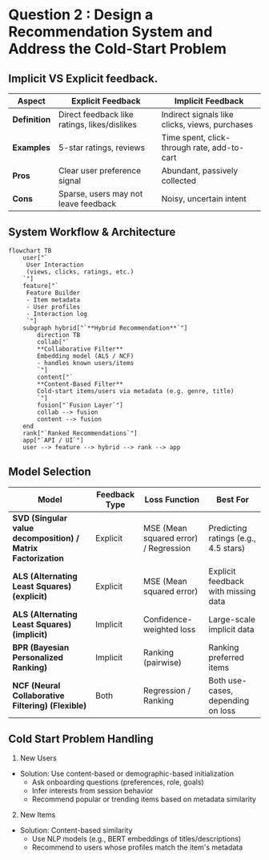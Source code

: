 # **Question 2** : Design a Recommendation System and Address the Cold-Start Problem

## **Implicit** VS **Explicit** feedback.

| Aspect         | Explicit Feedback                            | Implicit Feedback                              |
| -------------- | -------------------------------------------- | ---------------------------------------------- |
| **Definition** | Direct feedback like ratings, likes/dislikes | Indirect signals like clicks, views, purchases |
| **Examples**   | 5-star ratings, reviews                      | Time spent, click-through rate, add-to-cart    |
| **Pros**       | Clear user preference signal                 | Abundant, passively collected                  |
| **Cons**       | Sparse, users may not leave feedback         | Noisy, uncertain intent                        |

## System Workflow & Architecture

```mermaid
flowchart TB
    user["`
     User Interaction
     (views, clicks, ratings, etc.)
    `"]
    feature["`
     Feature Builder
     - Item metadata
     - User profiles
     - Interaction log
     `"]
    subgraph hybrid["`**Hybrid Recommendation**`"]
        direction TB
        collab["`
        **Collaborative Filter**
        Embedding model (ALS / NCF)
        - handles known users/items
        `"]
        content["`
        **Content-Based Filter**
        Cold-start items/users via metadata (e.g. genre, title)
        `"]
        fusion["`Fusion Layer`"]
        collab --> fusion
        content --> fusion
    end
    rank["`Ranked Recommendations`"]
    app["`API / UI`"]
    user --> feature --> hybrid --> rank --> app
```

## Model Selection

| Model                                                         | Feedback Type | Loss Function                         | Best For                             |
| ------------------------------------------------------------- | ------------- | ------------------------------------- | ------------------------------------ |
| **SVD (Singular value decomposition) / Matrix Factorization** | Explicit      | MSE (Mean squared error) / Regression | Predicting ratings (e.g., 4.5 stars) |
| **ALS (Alternating Least Squares) (explicit)**                | Explicit      | MSE (Mean squared error)              | Explicit feedback with missing data  |
| **ALS (Alternating Least Squares) (implicit)**                | Implicit      | Confidence-weighted loss              | Large-scale implicit data            |
| **BPR (Bayesian Personalized Ranking)**                       | Implicit      | Ranking (pairwise)                    | Ranking preferred items              |
| **NCF (Neural Collaborative Filtering) (Flexible)**           | Both          | Regression / Ranking                  | Both use-cases, depending on loss    |

## Cold Start Problem Handling

1. New Users

- Solution: Use content-based or demographic-based initialization
  - Ask onboarding questions (preferences, role, goals)
  - Infer interests from session behavior
  - Recommend popular or trending items based on metadata similarity

2. New Items

- Solution: Content-based similarity
  - Use NLP models (e.g., BERT embeddings of titles/descriptions)
  - Recommend to users whose profiles match the item's metadata
